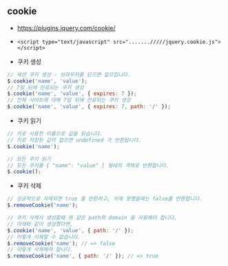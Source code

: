 ## cookie

* https://plugins.jquery.com/cookie/

* `<script type="text/javascript" src="......./////jquery.cookie.js"></script>`

* 쿠키 생성
```javascript
// 세션 쿠키 생성 - 브라우저를 닫으면 없으집니다. 
$.cookie('name', 'value'); 
// 7일 뒤에 만료되는 쿠키 생성 
$.cookie('name', 'value', { expires: 7 }); 
// 전체 사이트에 대해 7일 뒤에 만료되는 쿠키 생성 
$.cookie('name', 'value', { expires: 7, path: '/' });
```

* 쿠키 읽기
```javascript
// 키로 사용한 이름으로 값을 읽습니다. 
// 키로 저장된 값이 없으면 undefined 가 반환됩니다.
$.cookie('name'); 

// 모든 쿠키 읽기 
// 모든 쿠키를 { "name": "value" } 형태의 객체로 반환합니다. 
$.cookie();
```

* 쿠키 삭제
```javascript
// 성공적으로 삭제되면 true 를 반환하고, 삭제 못했을때는 false를 반환합니다. 
$.removeCookie('name'); 

// 쿠키 삭제시 생성할때 와 같은 path와 domain 을 사용해야 합니다. 
// 아래와 같이 생성했다면, 
$.cookie('name', 'value', { path: '/' }); 
// 이렇게 삭제할 수 없습니다.
$.removeCookie('name'); // => false 
// 이렇게 삭제해야 합니다. 
$.removeCookie('name', { path: '/' }); // => true
```